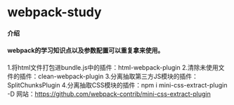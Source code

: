 # webpack-study

#### 介绍
#### webpack的学习知识点以及参数配置可以重复拿来使用。

1.将html文件打包进bundle.js中的插件：html-webpack-plugin
2.清除未使用文件的插件：clean-webpack-plugin
3.分离抽取第三方JS模块的插件：SplitChunksPlugin
4.分离抽取CSS模块的插件：npm i mini-css-extract-plugin -D  网站：https://github.com/webpack-contrib/mini-css-extract-plugin

